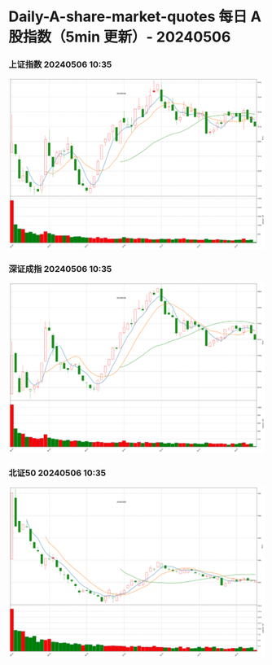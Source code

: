 
# Daily-A-share-market-quotes 每日 A 股指数（5min 更新）- 20240506

### 上证指数 20240506 10:35
![](./fig/2024/5/20240506-sh000001.png)

### 深证成指 20240506 10:35
![](./fig/2024/5/20240506-sz399001.png)

### 北证50 20240506 10:35
![](./fig/2024/5/20240506-bj899050.png)
